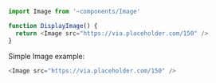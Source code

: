 ```js static
import Image from '~components/Image'

function DisplayImage() {
  return <Image src="https://via.placeholder.com/150" />
}
```

Simple Image example:

```js
<Image src="https://via.placeholder.com/150" />
```
